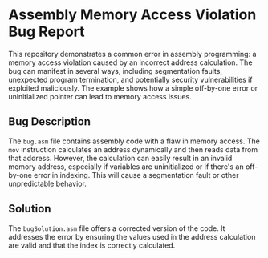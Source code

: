 # Assembly Memory Access Violation Bug Report

This repository demonstrates a common error in assembly programming: a memory access violation caused by an incorrect address calculation.  The bug can manifest in several ways, including segmentation faults, unexpected program termination, and potentially security vulnerabilities if exploited maliciously. The example shows how a simple off-by-one error or uninitialized pointer can lead to memory access issues.

## Bug Description
The `bug.asm` file contains assembly code with a flaw in memory access. The `mov` instruction calculates an address dynamically and then reads data from that address. However, the calculation can easily result in an invalid memory address, especially if variables are uninitialized or if there's an off-by-one error in indexing. This will cause a segmentation fault or other unpredictable behavior.

## Solution
The `bugSolution.asm` file offers a corrected version of the code. It addresses the error by ensuring the values used in the address calculation are valid and that the index is correctly calculated.